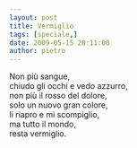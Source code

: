 ```yaml
---
layout: post
title: Vermiglio
tags: [speciale,]
date: 2009-05-15 20:11:00
author: pietro
---
```

Non più sangue,<br/>chiudo gli occhi e vedo azzurro,<br/>non più il rosso del dolore,<br/>solo un nuovo gran colore,<br/>li riapro e mi scompiglio,<br/>ma tutto il mondo,<br/>resta vermiglio.
